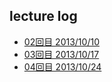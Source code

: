 ## lecture log
 * [02回目 2013/10/10](https://github.com/ie-ModelingAndDesign/2013-Summary/blob/master/doc/leclog/20131010.md)
 * [03回目 2013/10/17](https://github.com/ie-ModelingAndDesign/2013-Summary/blob/master/doc/leclog/20131017.md)
 * [04回目 2013/10/24](https://github.com/ie-ModelingAndDesign/2013-Summary/blob/master/doc/leclog/20131024.md)
